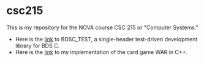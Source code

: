 # csc215

This is my repository for the NOVA course CSC 215 or "Computer Systems."

* Here is the [link](Programs/C_programs/BDSC_test/) to BDSC_TEST, a single-header test-driven development library for BDS C.
* Here is the [link](https://github.com/AkshayKuchibhatla/Cpp_code/tree/master/Projects/2025/War_CardGame) to my implementation of the card game WAR in C++.

